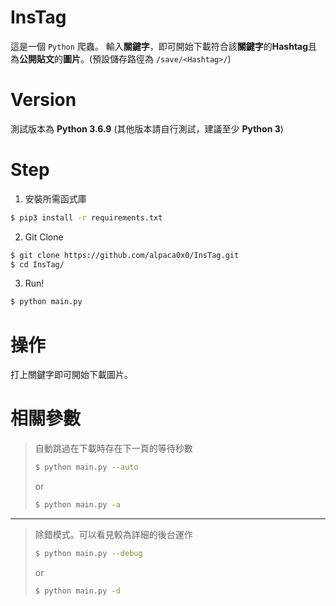 # InsTag
這是一個 `Python` 爬蟲。
輸入**關鍵字**，即可開始下載符合該**關鍵字**的**Hashtag**且為**公開貼文**的**圖片**。(預設儲存路徑為 `/save/<Hashtag>/`)

# Version
測試版本為 **Python 3.6.9**
(其他版本請自行測試，建議至少 **Python 3**)

# Step
1. 安裝所需函式庫
```bash
$ pip3 install -r requirements.txt
```

2. Git Clone
```bash
$ git clone https://github.com/alpaca0x0/InsTag.git
$ cd InsTag/
```

3. Run!
```bash
$ python main.py
```

# 操作
打上關鍵字即可開始下載圖片。

# 相關參數
 > 自動跳過在下載時存在下一頁的等待秒數
 > ```bash
 > $ python main.py --auto
 > ```
 > or
 > ```bash
 > $ python main.py -a
 > ```

---

 > 除錯模式。可以看見較為詳細的後台運作
 > ```bash
 > $ python main.py --debug
 > ```
 > or
 > ```bash
 > $ python main.py -d
 > ```
